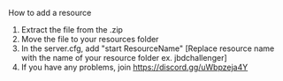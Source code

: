 How to add a resource

1. Extract the file from the .zip
2. Move the file to your resources folder
3. In the server.cfg, add "start ResourceName" [Replace resource name with the name of your resource folder ex. jbdchallenger]
4. If you have any problems, join https://discord.gg/uWbpzeja4Y